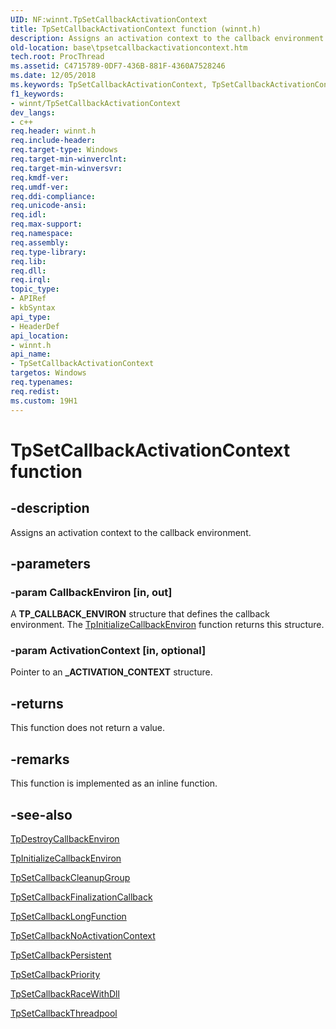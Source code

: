 ```yaml
---
UID: NF:winnt.TpSetCallbackActivationContext
title: TpSetCallbackActivationContext function (winnt.h)
description: Assigns an activation context to the callback environment.
old-location: base\tpsetcallbackactivationcontext.htm
tech.root: ProcThread
ms.assetid: C4715789-0DF7-436B-881F-4360A7528246
ms.date: 12/05/2018
ms.keywords: TpSetCallbackActivationContext, TpSetCallbackActivationContext function, base.tpsetcallbackactivationcontext, winnt/TpSetCallbackActivationContext
f1_keywords:
- winnt/TpSetCallbackActivationContext
dev_langs:
- c++
req.header: winnt.h
req.include-header: 
req.target-type: Windows
req.target-min-winverclnt: 
req.target-min-winversvr: 
req.kmdf-ver: 
req.umdf-ver: 
req.ddi-compliance: 
req.unicode-ansi: 
req.idl: 
req.max-support: 
req.namespace: 
req.assembly: 
req.type-library: 
req.lib: 
req.dll: 
req.irql: 
topic_type:
- APIRef
- kbSyntax
api_type:
- HeaderDef
api_location:
- winnt.h
api_name:
- TpSetCallbackActivationContext
targetos: Windows
req.typenames: 
req.redist: 
ms.custom: 19H1
---
```


# TpSetCallbackActivationContext function


## -description


Assigns an activation context to the callback environment.


## -parameters




### -param CallbackEnviron [in, out]

A <b>TP_CALLBACK_ENVIRON</b> structure that defines the callback environment. The <a href="https://docs.microsoft.com/windows/desktop/api/winnt/nf-winnt-tpinitializecallbackenviron">TpInitializeCallbackEnviron</a> function returns this structure.


### -param ActivationContext [in, optional]

Pointer to an <b>_ACTIVATION_CONTEXT</b> structure.


## -returns



This function does not return a value.




## -remarks



This function is implemented as an inline function.




## -see-also




<a href="https://docs.microsoft.com/windows/desktop/api/winnt/nf-winnt-tpdestroycallbackenviron">TpDestroyCallbackEnviron</a>



<a href="https://docs.microsoft.com/windows/desktop/api/winnt/nf-winnt-tpinitializecallbackenviron">TpInitializeCallbackEnviron</a>



<a href="https://docs.microsoft.com/windows/desktop/api/winnt/nf-winnt-tpsetcallbackcleanupgroup">TpSetCallbackCleanupGroup</a>



<a href="https://docs.microsoft.com/windows/desktop/api/winnt/nf-winnt-tpsetcallbackfinalizationcallback">TpSetCallbackFinalizationCallback</a>



<a href="https://docs.microsoft.com/windows/desktop/api/winnt/nf-winnt-tpsetcallbacklongfunction">TpSetCallbackLongFunction</a>



<a href="https://docs.microsoft.com/windows/desktop/api/winnt/nf-winnt-tpsetcallbacknoactivationcontext">TpSetCallbackNoActivationContext</a>



<a href="https://docs.microsoft.com/windows/desktop/api/winnt/nf-winnt-tpsetcallbackpersistent">TpSetCallbackPersistent</a>



<a href="https://docs.microsoft.com/windows/desktop/api/winnt/nf-winnt-tpsetcallbackpriority">TpSetCallbackPriority</a>



<a href="https://docs.microsoft.com/windows/desktop/api/winnt/nf-winnt-tpsetcallbackracewithdll">TpSetCallbackRaceWithDll</a>



<a href="https://docs.microsoft.com/windows/desktop/api/winnt/nf-winnt-tpsetcallbackthreadpool">TpSetCallbackThreadpool</a>
 

 

